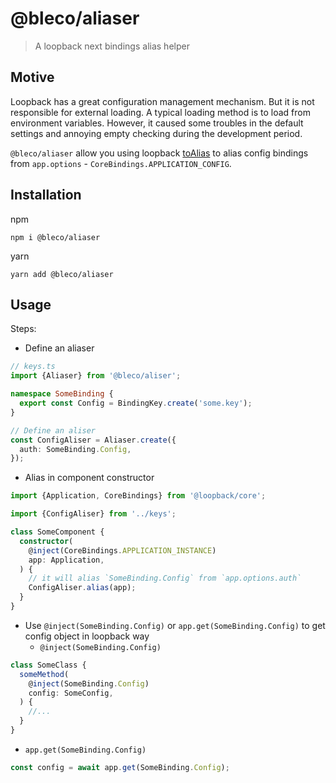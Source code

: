 # @bleco/aliaser

> A loopback next bindings alias helper

## Motive

Loopback has a great configuration management mechanism. But it is not responsible for external loading. A typical
loading method is to load from environment variables. However, it caused some troubles in the default settings and
annoying empty checking during the development period.

`@bleco/aliaser` allow you using loopback [toAlias](https://loopback.io/doc/en/lb4/apidocs.context.binding.toalias.html)
to alias config bindings from `app.options` - `CoreBindings.APPLICATION_CONFIG`.

## Installation

npm

```shell
npm i @bleco/aliaser
```

yarn

```shell
yarn add @bleco/aliaser
```

## Usage

Steps:

- Define an aliaser

```typescript
// keys.ts
import {Aliaser} from '@bleco/aliser';

namespace SomeBinding {
  export const Config = BindingKey.create('some.key');
}

// Define an aliser
const ConfigAliser = Aliaser.create({
  auth: SomeBinding.Config,
});
```

- Alias in component constructor

```typescript
import {Application, CoreBindings} from '@loopback/core';

import {ConfigAliser} from '../keys';

class SomeComponent {
  constructor(
    @inject(CoreBindings.APPLICATION_INSTANCE)
    app: Application,
  ) {
    // it will alias `SomeBinding.Config` from `app.options.auth`
    ConfigAliser.alias(app);
  }
}
```

- Use `@inject(SomeBinding.Config)` or `app.get(SomeBinding.Config)` to get config object in loopback way
  - `@inject(SomeBinding.Config)`

```typescript
class SomeClass {
  someMethod(
    @inject(SomeBinding.Config)
    config: SomeConfig,
  ) {
    //...
  }
}
```

- `app.get(SomeBinding.Config)`

```typescript
const config = await app.get(SomeBinding.Config);
```
